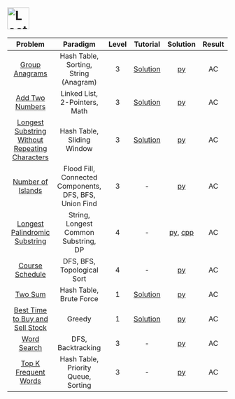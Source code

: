 # [<img align="center" height="50" src="https://assets.leetcode.com/static_assets/public/webpack_bundles/images/logo-dark.e99485d9b.svg" alt="LeetCode Home">](https://leetcode.com/)

|                                                             Problem                                                             |                        Paradigm                        | Level |                                              Tutorial                                              |                                       Solution                                       | Result |
| :-----------------------------------------------------------------------------------------------------------------------------: | :----------------------------------------------------: | :---: | :------------------------------------------------------------------------------------------------: | :----------------------------------------------------------------------------------: | :----: |
|                                 [Group Anagrams](https://leetcode.com/problems/group-anagrams/)                                 |         Hash Table, Sorting, String (Anagram)          |   3   |                 [Solution](https://leetcode.com/problems/group-anagrams/solution/)                 |                              [py](./Group_Anagrams.py)                               |   AC   |
|                                [Add Two Numbers](https://leetcode.com/problems/add-two-numbers/)                                |             Linked List, 2-Pointers, Math              |   3   |                [Solution](https://leetcode.com/problems/add-two-numbers/solution/)                 |                              [py](./Add_Two_Numbers.py)                              |   AC   |
| [Longest Substring Without Repeating Characters](https://leetcode.com/problems/longest-substring-without-repeating-characters/) |               Hash Table, Sliding Window               |   3   | [Solution](https://leetcode.com/problems/longest-substring-without-repeating-characters/solution/) |              [py](./Longest_Substring_Without_Repeating_Characters.py)               |   AC   |
|                              [Number of Islands](https://leetcode.com/problems/number-of-islands/)                              | Flood Fill, Connected Components, DFS, BFS, Union Find |   3   |                                                 -                                                  |                             [py](./Number_of_Islands.py)                             |   AC   |
|                  [Longest Palindromic Substring](https://leetcode.com/problems/longest-palindromic-substring/)                  |          String, Longest Common Substring, DP          |   4   |                                                 -                                                  | [py](./Longest_Palindromic_Substring.py), [cpp](./Longest_Palindromic_Substring.cpp) |   AC   |
|                                [Course Schedule](https://leetcode.com/problems/course-schedule/)                                |               DFS, BFS, Topological Sort               |   4   |                                                 -                                                  |                              [py](./Course_Schedule.py)                              |   AC   |
|                                        [Two Sum](https://leetcode.com/problems/two-sum/)                                        |                Hash Table, Brute Force                 |   1   |                    [Solution](https://leetcode.com/problems/two-sum/solution/)                     |                                  [py](./Two_Sum.py)                                  |   AC   |
|                [Best Time to Buy and Sell Stock](https://leetcode.com/problems/best-time-to-buy-and-sell-stock/)                |                         Greedy                         |   1   |        [Solution](https://leetcode.com/problems/best-time-to-buy-and-sell-stock/solution/)         |                      [py](./Best_Time_to_Buy_and_Sell_Stock.py)                      |   AC   |
|                                    [Word Search](https://leetcode.com/problems/word-search/)                                    |                   DFS, Backtracking                    |   3   |                                                 -                                                  |                                [py](./Word_Search.py)                                |   AC   |
|                           [Top K Frequent Words](https://leetcode.com/problems/top-k-frequent-words/)                           |          Hash Table, Priority Queue, Sorting           |   3   |                                                 -                                                  |                           [py](./Top_K_Frequent_Words.py)                            |   AC   |
